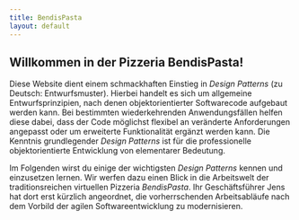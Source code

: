 ```yaml
---
title: BendisPasta
layout: default
---
```


<script>home = true;</script>

## Willkommen in der Pizzeria BendisPasta!

Diese Website dient einem schmackhaften Einstieg in <em>Design Patterns</em> (zu Deutsch: Entwurfsmuster). Hierbei handelt es sich um allgemeine Entwurfsprinzipien, nach denen objektorientierter Softwarecode aufgebaut werden kann. Bei bestimmten wiederkehrenden Anwendungsfällen helfen diese dabei, dass der Code möglichst flexibel an veränderte Anforderungen angepasst oder um erweiterte Funktionalität ergänzt werden kann. Die Kenntnis grundlegender <em>Design Patterns</em> ist für die professionelle objektorientierte Entwicklung von elementarer Bedeutung.

Im Folgenden wirst du einige der wichtigsten <em>Design Patterns</em> kennen und einzusetzen lernen. Wir werfen dazu einen Blick in die Arbeitswelt der traditionsreichen virtuellen Pizzeria <em>BendisPasta</em>. Ihr Geschäftsführer Jens hat dort erst kürzlich angeordnet, die vorherrschenden Arbeitsabläufe nach dem Vorbild der agilen Softwareentwicklung zu modernisieren.

